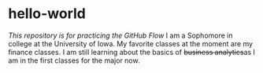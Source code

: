 # hello-world
_This repository is for practicing the GitHub Flow_
I am a Sophomore in college at the University of Iowa. My favorite classes at the moment are my finance classes. I am still learning about the basics of ~~business analytics~~as I am in the first classes for the major now. 
